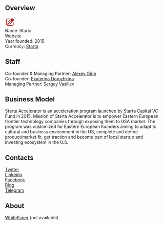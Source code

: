 ## Overview
![logo](../projects/logo/starta.png)  
Name: Starta  
[Website](https://startaico.com/)  
Year founded: 2015    
Currency: [Starta](https://coinmarketcap.com/assets/starta/)  
## Staff
Co-founder & Managing Partner: [Alexey Girin](../people/alexey_girin.md)  
Co-founder: [Ekaterina Dorozhkina](../people/ekaterina_dorozhkina.md)  
Managing Partner: [Sergey Vasiliev](../people/sergey_vasiliev.md)  
## Business Model
Starta Accelerator is an acceleration program launched by Starta Capital VC Fund in 2015. Mission of Starta Accelerator is to empower Eastern European frontier technology companies through exposing them to USA market. The program was customized for Eastern European founders aiming to adapt to cultural and business environment in the US, complete and define product/market fit, get traction and become part of local startup and investing ecosystem in the U.S.
## Contacts  
[Twitter](https://twitter.com/startaico)  
[Linkedin](https://www.linkedin.com/company/5870508/)  
[Facebook](https://www.facebook.com/startaico)    
[Blog](https://medium.com/startaico)  
[Telegram](https://t.me/starta_ico)
## About  
[WhitePaper](https://startaico.com/Starta-Whitepaper-1.pdf) (not available) 
